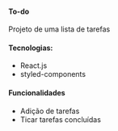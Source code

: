 #### To-do

Projeto de uma lista de tarefas

#### Tecnologias:

- React.js
- styled-components

#### Funcionalidades

- Adição de tarefas
- Ticar tarefas concluídas
